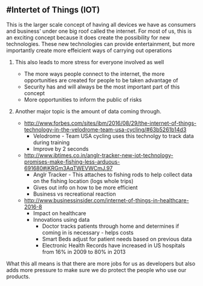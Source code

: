 
#Intertet of Things (IOT)
--
This is the larger scale concept of having all devices we have as consumers and business' under one big roof called the internet. For most of us, this is an exciting concept because it does create the possibility for new technologies. These new technologies can provide entertainment, but more importantly create more effeicient ways of carrying out operations

1. This also leads to more stress for everyone involved as well
	- The more ways people connect to the internet, the more opportunities are created for people to be taken advantage of
	- Security has and will always be the most important part of this concept
	- More opportunities to inform the public of risks

2. Another major topic is the amount of data coming through. 
	- http://www.forbes.com/sites/ibm/2016/08/29/the-internet-of-things-technology-in-the-velodrome-team-usa-cycling/#63b5261b14d3
		- Velodrome - Team USA cycling uses this technolgy to track data during training
		- Improve by 2 seconds
	- http://www.ibtimes.co.in/anglr-tracker-new-iot-technology-promises-make-fishing-less-arduous-691680#jKRGm3AqTWEVWCmJ.97
		- Anglr Tracker - This attaches to fishing rods to help collect data on the fishing location (logs whole trips)
		- Gives out info on how to be more efficient
		- Business vs recreational reaction
	- http://www.businessinsider.com/internet-of-things-in-healthcare-2016-8
		- Impact on healthcare
		- Innovations using data
			- Doctor tracks patients through home and determines if coming in is necessary - helps costs
			- Smart Beds adjust for patient needs based on previous data
			- Electronic Health Records have increased in US hospitals from 16% in 2009 to 80% in 2013


What this all means is that there are more jobs for us as developers but also adds more pressure to make sure we do protect the people who use our products. 
